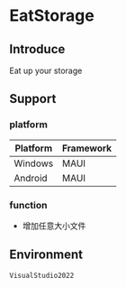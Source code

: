 # EatStorage

## Introduce

Eat up your storage

## Support

### platform

| Platform | Framework |
| -------- | --------- |
| Windows  | MAUI      |
| Android  | MAUI      |

### function

- 增加任意大小文件

## Environment

`VisualStudio2022`
